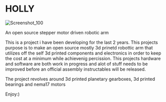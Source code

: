 # HOLLY

![Screenshot_100](https://github.com/user-attachments/assets/c9b73fe9-7b60-493d-ad0f-3cbe06718fa8)



An open source stepper motor driven robotic arm

This is a project i have been developing for the last 2 years. This projects purpose is to make an open source mostly 3d prinetd robottic arm that utilizes off the self 3d printed components and electronics in order to keep the cost at a minimum while achievenig percission.
This projects hardware and software are both work in progress and alot of stuff needs to be improved before an official assembly instructables will be released.

The project revolves around 3d printed planetary gearboxes, 3d printed bearings and nema17 motors

Enjoy:)
